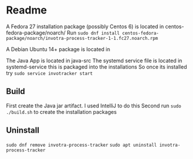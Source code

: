 # Readme

A Fedora 27 installation package (possibly Centos 6) is located in centos-fedora-package/noarch/
Run `sudo dnf install centos-fedora-package/noarch/invotra-process-tracker-1-1.fc27.noarch.rpm`

A Debian Ubuntu 14+ package is located in 


The Java App is located in java-src
The systemd service file is located in systemd-service this is packaged into the installations
So once its installed try
`sudo service invotracker start`

## Build 
First create the Java jar artifact. I used IntelliJ to do this
Second run `sudo ./build.sh` to create the installation packages

## Uninstall
`sudo dnf remove invotra-process-tracker`
`sudo apt uninstall invotra-process-tracker`